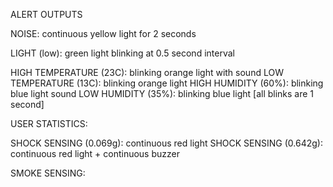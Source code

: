 ALERT OUTPUTS


NOISE: continuous yellow light for 2 seconds


LIGHT (low): green light blinking at 0.5 second interval


HIGH TEMPERATURE (23C): blinking orange light with sound
LOW TEMPERATURE (13C): blinking orange light
HIGH HUMIDITY (60%): blinking blue light sound
LOW HUMIDITY (35%): blinking blue light
[all blinks are 1 second]


USER STATISTICS:


SHOCK SENSING (0.069g): continuous red light
SHOCK SENSING (0.642g): continuous red light + continuous buzzer

SMOKE SENSING:
